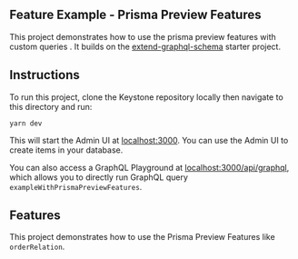 ## Feature Example - Prisma Preview Features

This project demonstrates how to use the prisma preview features with custom queries .
It builds on the [extend-graphql-schema](../extend-graphql-schema) starter project.

## Instructions

To run this project, clone the Keystone repository locally then navigate to this directory and run:

```shell
yarn dev
```

This will start the Admin UI at [localhost:3000](http://localhost:3000).
You can use the Admin UI to create items in your database.

You can also access a GraphQL Playground at [localhost:3000/api/graphql](http://localhost:3000/api/graphql), which allows you to directly run GraphQL query `exampleWithPrismaPreviewFeatures`.

## Features

This project demonstrates how to use the Prisma Preview Features like `orderRelation`.
